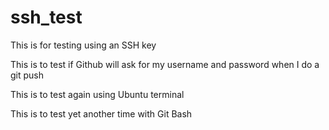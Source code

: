 # ssh_test
This is for testing using an SSH key

This is to test if Github will ask for my username and password when I do a git push

This is to test again using Ubuntu terminal

This is to test yet another time with Git Bash
